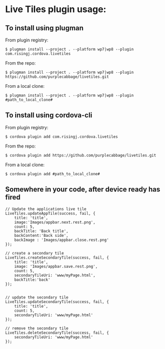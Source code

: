 Live Tiles plugin usage:
===============

To install using plugman
---
	
From plugin registry:
	
	$ plugman install --project . --platform wp7|wp8 --plugin com.risingj.cordova.livetiles

From the repo:
	
	$ plugman install --project . --platform wp7|wp8 --plugin https://github.com/purplecabbage/livetiles.git

From a local clone:
	
	$ plugman install --project . --platform wp7|wp8 --plugin #path_to_local_clone#

To install using cordova-cli
---

From plugin registry:

	$ cordova plugin add com.risingj.cordova.livetiles

From the repo:

	$ cordova plugin add https://github.com/purplecabbage/livetiles.git

From a local clone:

	$ cordova plugin add #path_to_local_clone#		

   

Somewhere in your code, after device ready has fired 
---
   
	// Update the applications live tile
	LiveTiles.updateAppTile(success, fail, { 
		title: 'title', 
		image:'Images/appbar.next.rest.png', 
		count: 5, 
		backTitle: 'Back title', 
		backContent:'Back side', 
		backImage : 'Images/appbar.close.rest.png'
	});    

	// create a secondary tile
	LiveTiles.createSecondaryTile(success, fail, { 
		title: 'title', 
		image: 'Images/appbar.save.rest.png', 
		count: 5, 
		secondaryTileUri: 'www/myPage.html',
		backTitle:'back' 
	});
   

	// update the secondary tile
	LiveTiles.updateSecondaryTile(success, fail, { 
		title: 'title', 
		count: 5, 
		secondaryTileUri: 'www/myPage.html' 
	});

	// remove the secondary tile
	LiveTiles.deleteSecondaryTile(success, fail, { 
		secondaryTileUri: 'www/myPage.html' 
	});
    
    
